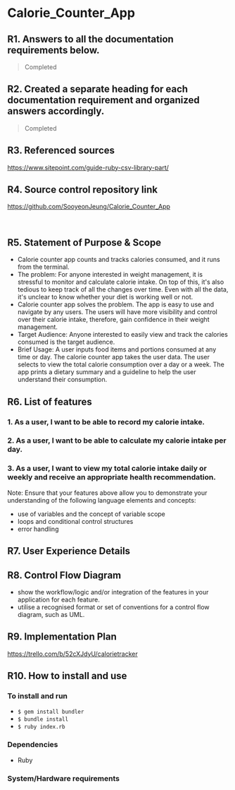 # Calorie_Counter_App
## R1. Answers to all the documentation requirements below.	
> Completed

## R2. Created a separate heading for each documentation requirement and organized answers accordingly.	
> Completed 

## R3. Referenced sources
https://www.sitepoint.com/guide-ruby-csv-library-part/

## R4. Source control repository link
https://github.com/SooyeonJeung/Calorie_Counter_App

<br />

## R5. Statement of Purpose & Scope
- Calorie counter app counts and tracks calories consumed, and it runs from the terminal.
- The problem: For anyone interested in weight management, it is stressful to monitor and calculate calorie intake. On top of this, it's also tedious to keep track of all the changes over time. Even with all the data, it's unclear to know whether your diet is working well or not. 
- Calorie counter app solves the problem. The app is easy to use and navigate by any users. The users will have more visibility and control over their calorie intake, therefore, gain confidence in their weight management. 
- Target Audience: Anyone interested to easily view and track the calories consumed is the target audience.
- Brief Usage: A user inputs food items and portions consumed at any time or day. The calorie counter app takes the user data. The user selects to view the total calorie consumption over a day or a week. The app prints a dietary summary and a guideline to help the user understand their consumption.  


## R6. List of features
### 1. As a user, I want to be able to record my calorie intake.

### 2. As a user, I want to be able to calculate my calorie intake per day. 

### 3. As a user, I want to view my total calorie intake daily or weekly and receive an appropriate health recommendation.

Note: Ensure that your features above allow you to demonstrate your understanding of the following language elements and concepts:
- use of variables and the concept of variable scope
- loops and conditional control structures
- error handling


## R7. User Experience Details

## R8. Control Flow Diagram
- show the workflow/logic and/or integration of the features in your application for each feature.
- utilise a recognised format or set of conventions for a control flow diagram, such as UML.

## R9. Implementation Plan 
https://trello.com/b/52cXJdyU/calorietracker

## R10. How to install and use 

### To install and run
- `$ gem install bundler`
- `$ bundle install`
- `$ ruby index.rb `

### Dependencies
- Ruby

### System/Hardware requirements

